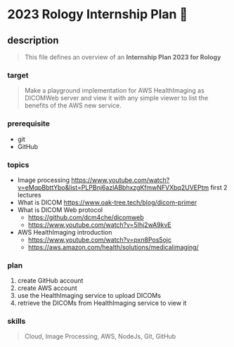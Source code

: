 # 2023 Rology Internship Plan 🚀

## description
> This file defines an overview of an **Internship Plan 2023 for Rology**


### target
> Make a playground implementation for AWS HealthImaging as DICOMWeb server and view it with any simple viewer
> to list the benefits of the AWS new service.

### prerequisite
- git
- GitHub 

### topics
- Image processing https://www.youtube.com/watch?v=eMqpBbttYbo&list=PLPBnj6azlABbhxzgKfmwNFVXbq2UVEPtm first 2 lectures
- What is DICOM https://www.oak-tree.tech/blog/dicom-primer
- What is DICOM Web protocol
	- https://github.com/dcm4che/dicomweb
	- https://www.youtube.com/watch?v=5Ihj2wA9kvE
- AWS HealthImaging introduction
	- https://www.youtube.com/watch?v=pxn8Pos5ojc
	- https://aws.amazon.com/health/solutions/medicalimaging/

### plan
1. create GitHub account
2. create AWS account
3. use the HealthImaging service to upload DICOMs
4. retrieve the DICOMs from HealthImaging service to view it

### skills
> Cloud, Image Processing, AWS, NodeJs, Git, GitHub